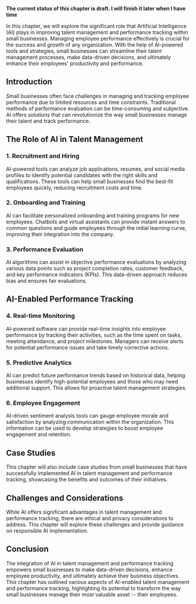 **The current status of this chapter is draft. I will finish it later when I have time**

In this chapter, we will explore the significant role that Artificial Intelligence (AI) plays in improving talent management and performance tracking within small businesses. Managing employee performance effectively is crucial for the success and growth of any organization. With the help of AI-powered tools and strategies, small businesses can streamline their talent management processes, make data-driven decisions, and ultimately enhance their employees' productivity and performance.

Introduction
------------

Small businesses often face challenges in managing and tracking employee performance due to limited resources and time constraints. Traditional methods of performance evaluation can be time-consuming and subjective. AI offers solutions that can revolutionize the way small businesses manage their talent and track performance.

The Role of AI in Talent Management
-----------------------------------

### 1. **Recruitment and Hiring**

AI-powered tools can analyze job applications, resumes, and social media profiles to identify potential candidates with the right skills and qualifications. These tools can help small businesses find the best-fit employees quickly, reducing recruitment costs and time.

### 2. **Onboarding and Training**

AI can facilitate personalized onboarding and training programs for new employees. Chatbots and virtual assistants can provide instant answers to common questions and guide employees through the initial learning curve, improving their integration into the company.

### 3. **Performance Evaluation**

AI algorithms can assist in objective performance evaluations by analyzing various data points such as project completion rates, customer feedback, and key performance indicators (KPIs). This data-driven approach reduces bias and ensures fair evaluations.

AI-Enabled Performance Tracking
-------------------------------

### 4. **Real-time Monitoring**

AI-powered software can provide real-time insights into employee performance by tracking their activities, such as the time spent on tasks, meeting attendance, and project milestones. Managers can receive alerts for potential performance issues and take timely corrective actions.

### 5. **Predictive Analytics**

AI can predict future performance trends based on historical data, helping businesses identify high-potential employees and those who may need additional support. This allows for proactive talent management strategies.

### 6. **Employee Engagement**

AI-driven sentiment analysis tools can gauge employee morale and satisfaction by analyzing communication within the organization. This information can be used to develop strategies to boost employee engagement and retention.

Case Studies
------------

This chapter will also include case studies from small businesses that have successfully implemented AI in talent management and performance tracking, showcasing the benefits and outcomes of their initiatives.

Challenges and Considerations
-----------------------------

While AI offers significant advantages in talent management and performance tracking, there are ethical and privacy considerations to address. This chapter will explore these challenges and provide guidance on responsible AI implementation.

Conclusion
----------

The integration of AI in talent management and performance tracking empowers small businesses to make data-driven decisions, enhance employee productivity, and ultimately achieve their business objectives. This chapter has outlined various aspects of AI-enabled talent management and performance tracking, highlighting its potential to transform the way small businesses manage their most valuable asset -- their employees.
